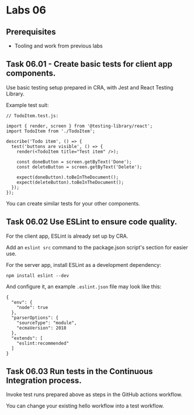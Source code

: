 # Labs 06

## Prerequisites

- Tooling and work from previous labs

## Task 06.01 - Create basic tests for client app components.

Use basic testing setup prepared in CRA, with Jest and React Testing Library.

Example test suit:

```
// TodoItem.test.js:

import { render, screen } from '@testing-library/react';
import TodoItem from './TodoItem';

describe('Todo item', () => {
  test('buttons are visible', () => {
    render(<TodoItem title="Test item" />);

    const doneButton = screen.getByText('Done');
    const deleteButton = screen.getByText('Delete');

    expect(doneButton).toBeInTheDocument();
    expect(deleteButton).toBeInTheDocument();
  });
});

```

You can create similar tests for your other components.

## Task 06.02 Use ESLint to ensure code quality.

For the client app, ESLint is already set up by CRA.

Add an `eslint src` command to the package.json script's section for easier use.

For the server app, install ESLint as a development dependency:

```
npm install eslint --dev
```

And configure it, an example `.eslint.json` file may look like this:

```
{
  "env": {
    "node": true
  },
  "parserOptions": {
    "sourceType": "module",
    "ecmaVersion": 2018
  },
  "extends": [
    "eslint:recommended"
  ]
}
```

## Task 06.03 Run tests in the Continuous Integration process.

Invoke test runs prepared above as steps in the GitHub actions workflow.

You can change your existing hello workflow into a test workflow.